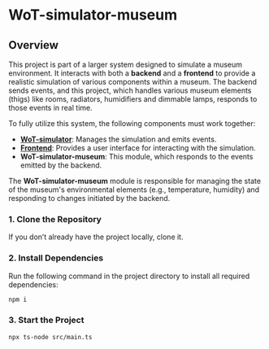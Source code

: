 # WoT-simulator-museum

## Overview
This project is part of a larger system designed to simulate a museum environment. It interacts with both a **backend** and a **frontend** to provide a realistic simulation of various components within a museum. The backend sends events, and this project, which handles various museum elements (thigs) like rooms, radiators, humidifiers and dimmable lamps, responds to those events in real time.

To fully utilize this system, the following components must work together:
- **[WoT-simulator](https://github.com/matidan01/WoT-simulator.git)**: Manages the simulation and emits events.
- **[Frontend](https://github.com/matidan01/wot-sim-frontend.git)**: Provides a user interface for interacting with the simulation.
- **WoT-simulator-museum**: This module, which responds to the events emitted by the backend.

The **WoT-simulator-museum** module is responsible for managing the state of the museum's environmental elements (e.g., temperature, humidity) and responding to changes initiated by the backend.


### 1. Clone the Repository
If you don’t already have the project locally, clone it.

### 2. Install Dependencies  
Run the following command in the project directory to install all required dependencies:  
```bash
npm i
```

### 3. Start the Project
```bash
npx ts-node src/main.ts
```